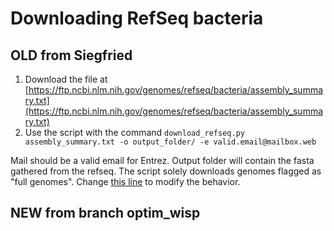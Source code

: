 # Downloading RefSeq bacteria

## OLD from Siegfried

1. Download the file at [https://ftp.ncbi.nlm.nih.gov/genomes/refseq/bacteria/assembly_summary.txt](https://ftp.ncbi.nlm.nih.gov/genomes/refseq/bacteria/assembly_summary.txt)
2. Use the script with the command `download_refseq.py assembly_summary.txt -o output_folder/ -e valid.email@mailbox.web`

Mail should be a valid email for Entrez. Output folder will contain the fasta gathered from the refseq.
The script solely downloads genomes flagged as "full genomes". Change [this line](https://github.com/dubssieg/wisp/blob/bd7493f85798d76426cad10148430c9b23383bf6/scripts/download_refseq.py#L22) to modify the behavior.


## NEW from branch optim_wisp

